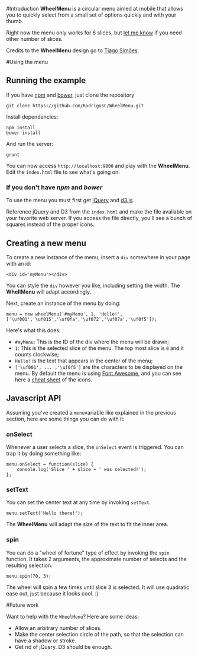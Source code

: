 #Introduction
**WheelMenu** is a circular menu aimed at mobile that allows you to quickly select from a small set of options quickly and with your thumb.

Right now the menu only works for 6 slices, but [let me know](https://github.com/RodrigoSC/WheelMenu/issues) if you need other number of slices.

Credits to the **WheelMenu** design go to [Tiago Simões](https://plus.google.com/u/1/113199224625543479193/posts). 

#Using the menu

## Running the example
If you have [npm](https://npmjs.org/) and [bower](http://bower.io/), just clone the repository

    git clone https://github.com/RodrigoSC/WheelMenu.git
    
Install dependencies:

    npm install
    bower install
    
And run the server:

	grunt
	
You can now access `http://localhost:9000` and play with the **WheelMenu**. Edit the `index.html` file to see what's going on.

### If you don't have *npm* and *bower*
To use the menu you must first get [jQuery](http://jquery.com/) and [d3.js](http://d3js.org/).

Reference jQuery and D3 from the `index.html` and make the file available on your favorite web server. If you access the file directly, you'll see a bunch of squares instead of the proper icons.


## Creating a new menu
To create a new instance of the menu, insert a `div` somewhere in your page with an id:

	<div id='myMenu'></div>
	
You can style the `div` however you like, including setting the width. The **WhellMenu** will adapt accordingly.

Next, create an instance of the menu by doing:

	menu = new wheelMenu('#myMenu', 1, 'Hello!', ['\uf001','\uf015','\uf0fa','\uf072','\uf07a','\uf0f5']);

Here's what this does:

* `#myMenu`: This is the ID of the div where the menu will be drawn;
* `1`: This is the selected slice of the menu. The top most slice is `0` and it counts clockwise;
* `Hello!` is the text that appears in the center of the menu;
* `['\uf001', ... ,'\uf0f5']` are the characters to be displayed on the menu. By default the menu is using [Font Awesome](http://fontawesome.io/), and you can see here a [cheat sheet](http://fontawesome.io/cheatsheet/) of the icons.

## Javascript API
Assuming you've created a `menu`variable like explained in the previous section, here are some things you can do with it:

### onSelect
Whenever a user selects a slice, the `onSelect` event is triggered. You can trap it by doing something like:

	menu.onSelect = function(slice) {
		console.log('Slice ' + slice + ' was selected!');
	};

### setText
You can set the center text at any time by invoking `setText`.

	menu.setText('Hello there!');
	
The **WheelMenu** will adapt the size of the text to fit the inner area.

### spin
You can do a "wheel of fortune" type of effect by invoking the `spin` function. It takes 2 arguments, the approximate number of selects and the resulting selection.

	menu.spin(70, 3);

The wheel will spin a few times until slice 3 is selected. It will use quadratic ease out, just because it looks cool. :) 

#Future work

Want to help with the `WheelMenu`? Here are some ideas:

* Allow an arbitrary number of slices.
* Make the center selection circle of the path, so that the selection can have a shadow or stroke.
* Get rid of jQuery. D3 should be enough.